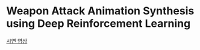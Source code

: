 # Weapon Attack Animation Synthesis using Deep Reinforcement Learning

[시연 영상](https://youtu.be/ahxzhjmgX00)
